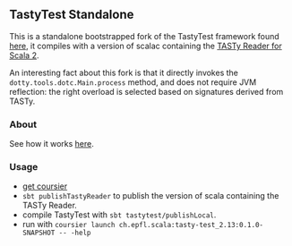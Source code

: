 ## TastyTest Standalone

This is a standalone bootstrapped fork of the TastyTest framework found [here](https://github.com/scalacenter/scala/blob/tasty_reader/src/tastytest/scala/tools/tastytest), it compiles with a version of scalac containing the [TASTy Reader for Scala 2](https://scala.epfl.ch/projects.html#tastyScala2).

An interesting fact about this fork is that it directly invokes the `dotty.tools.dotc.Main.process` method, and does not require JVM reflection: the right overload is selected based on signatures derived from TASTy.

### About

See how it works [here](https://github.com/scalacenter/scala/blob/tasty_reader/doc/internal/tastytest.md).

### Usage

- [get coursier](https://get-coursier.io)
- `sbt publishTastyReader` to publish the version of scala containing the TASTy Reader.
- compile TastyTest with `sbt tastytest/publishLocal`.
- run with `coursier launch ch.epfl.scala:tasty-test_2.13:0.1.0-SNAPSHOT -- -help`
